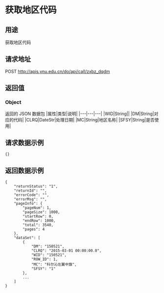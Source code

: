 # 获取地区代码

## 用途

获取地区代码

## 请求地址

POST http://apis.ynu.edu.cn/do/api/call/zxbz_dqdm

## 返回值

### Object

返回的 JSON 数据包
|属性|类型|说明|
|---|---|---|
|WID|String||
|DM|String|对应的代码|
|CLRQ|DateStr|处理日期|
|MC|String|地区名称|
|SFSY|String|是否使用|

## 请求数据示例

```
{}
```

## 返回数据示例

```
{
    "returnStatus": "1",
    "returnId": "",
    "errorCode": "",
    "errorMsg": "",
    "pageInfo": {
        "pageNum": 1,
        "pageSize": 1000,
        "startRow": 0,
        "endRow": 1000,
        "total": 3540,
        "pages": 4
    },
    "dataSet": [
        {
            "DM": "150521",
            "CLRQ": "2015-03-01 00:00:00.0",
            "WID": "150521",
            "ROW_ID": 1,
            "MC": "科尔沁左翼中旗",
            "SFSY": "1"
        },
        ...
    ]
}
```
